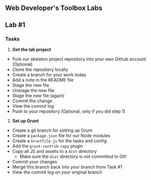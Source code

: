 Web Developer's Toolbox Labs
----

## Lab #1

### Tasks

1. __Get the lab project__
  * Fork our skeleton project repository into your own Github account (Optional)
  * Clone the repository locally
  * Create a branch for your work today
  * Add a note in the README file
  * Stage the new file
  * Unstage the new file
  * Stage the new file (again)
  * Commit the change
  * View the commit log
  * Push to your repository (Optional, only if you did step 1)

2. __Set up Grunt__
  * Create a git branch for setting up Grunt
  * Create a `package.json` file for our Node modules
  * Create a `Gruntfile.js` for the tasks and config
  * Add the `grunt-contrib-copy` plugin
  * Copy all JS and assets to a `dist` directory
      * Make sure the `dist` directory is _not_ committed to Git!
  * Commit your changes
  * Merge this branch back into your branch from Task #1
  * View the commit log on your original branch
